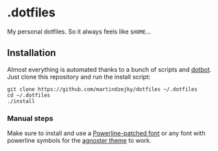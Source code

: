 # .dotfiles

My personal dotfiles. So it always feels like `$HOME`...

## Installation

Almost everything is automated thanks to a bunch of scripts and [dotbot](https://github.com/anishathalye/dotbot).
Just clone this repository and run the install script:

```
git clone https://github.com/martindzejky/dotfiles ~/.dotfiles
cd ~/.dotfiles
./install
```

### Manual steps

Make sure to install and use a [Powerline-patched font](https://github.com/powerline/fonts) or
any font with powerline symbols for the [agnoster theme](https://github.com/oh-my-fish/theme-agnoster) to work.
